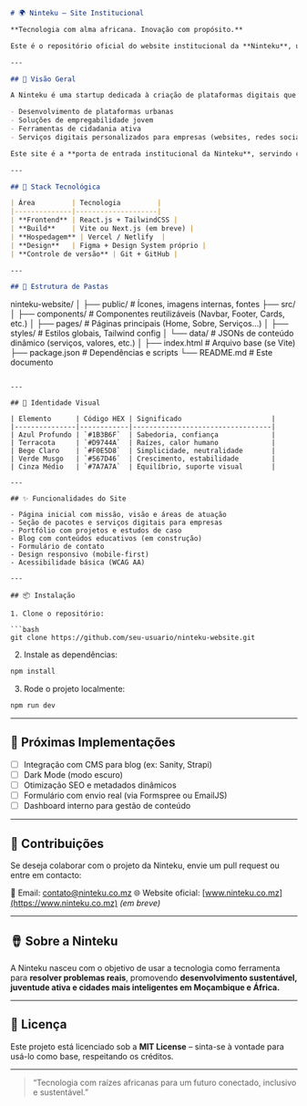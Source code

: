 ```markdown
# 🌍 Ninteku — Site Institucional

**Tecnologia com alma africana. Inovação com propósito.**

Este é o repositório oficial do website institucional da **Ninteku**, uma startup moçambicana focada em desenvolver soluções digitais para cidades, empresas e comunidades, com raízes africanas e visão global.

---

## 📌 Visão Geral

A Ninteku é uma startup dedicada à criação de plataformas digitais que conectam dados, pessoas e cidades. Nosso foco está em:

- Desenvolvimento de plataformas urbanas
- Soluções de empregabilidade jovem
- Ferramentas de cidadania ativa
- Serviços digitais personalizados para empresas (websites, redes sociais, consultoria)

Este site é a **porta de entrada institucional da Ninteku**, servindo como vitrine da nossa visão, serviços, impacto e portfólio.

---

## 🧱 Stack Tecnológica

| Área         | Tecnologia         |
|--------------|--------------------|
| **Frontend** | React.js + TailwindCSS |
| **Build**    | Vite ou Next.js (em breve) |
| **Hospedagem** | Vercel / Netlify  |
| **Design**   | Figma + Design System próprio |
| **Controle de versão** | Git + GitHub |

---

## 🧩 Estrutura de Pastas

```

ninteku-website/
│
├── public/                 # Ícones, imagens internas, fontes
├── src/
│   ├── components/         # Componentes reutilizáveis (Navbar, Footer, Cards, etc.)
│   ├── pages/              # Páginas principais (Home, Sobre, Serviços...)
│   ├── styles/             # Estilos globais, Tailwind config
│   └── data/               # JSONs de conteúdo dinâmico (serviços, valores, etc.)
│
├── index.html              # Arquivo base (se Vite)
├── package.json            # Dependências e scripts
└── README.md               # Este documento

````

---

## 🎨 Identidade Visual

| Elemento      | Código HEX | Significado                      |
|---------------|------------|----------------------------------|
| Azul Profundo | `#1B3B6F`  | Sabedoria, confiança             |
| Terracota     | `#D9744A`  | Raízes, calor humano             |
| Bege Claro    | `#F0E5D8`  | Simplicidade, neutralidade       |
| Verde Musgo   | `#567D46`  | Crescimento, estabilidade        |
| Cinza Médio   | `#7A7A7A`  | Equilíbrio, suporte visual       |

---

## ✨ Funcionalidades do Site

- Página inicial com missão, visão e áreas de atuação
- Seção de pacotes e serviços digitais para empresas
- Portfólio com projetos e estudos de caso
- Blog com conteúdos educativos (em construção)
- Formulário de contato
- Design responsivo (mobile-first)
- Acessibilidade básica (WCAG AA)

---

## 📦 Instalação

1. Clone o repositório:

```bash
git clone https://github.com/seu-usuario/ninteku-website.git
````

2. Instale as dependências:

```bash
npm install
```

3. Rode o projeto localmente:

```bash
npm run dev
```

---

## 🚧 Próximas Implementações

* [ ] Integração com CMS para blog (ex: Sanity, Strapi)
* [ ] Dark Mode (modo escuro)
* [ ] Otimização SEO e metadados dinâmicos
* [ ] Formulário com envio real (via Formspree ou EmailJS)
* [ ] Dashboard interno para gestão de conteúdo

---

## 🤝 Contribuições

Se deseja colaborar com o projeto da Ninteku, envie um pull request ou entre em contacto:

📧 Email: [contato@ninteku.co.mz](mailto:contato@ninteku.co.mz)
🌐 Website oficial: [www.ninteku.co.mz](https://www.ninteku.co.mz) *(em breve)*

---

## 🪘 Sobre a Ninteku

A Ninteku nasceu com o objetivo de usar a tecnologia como ferramenta para **resolver problemas reais**, promovendo **desenvolvimento sustentável, juventude ativa e cidades mais inteligentes em Moçambique e África.**

---

## 📝 Licença

Este projeto está licenciado sob a **MIT License** – sinta-se à vontade para usá-lo como base, respeitando os créditos.

---

> “Tecnologia com raízes africanas para um futuro conectado, inclusivo e sustentável.”

```
